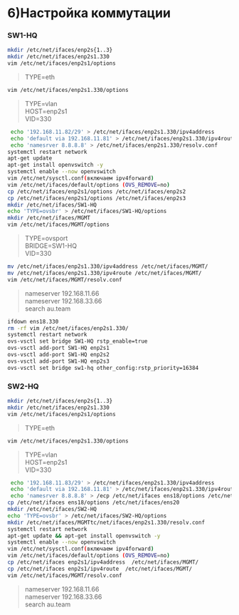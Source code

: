 # 6)Настройка коммутации
### SW1-HQ
``` bash
mkdir /etc/net/ifaces/enp2s{1..3}
mkdir /etc/net/ifaces/enp2s1.330
vim /etc/net/ifaces/enp2s1/options
```
> TYPE=eth
``` bash
vim /etc/net/ifaces/enp2s1.330/options
```
> TYPE=vlan  
> HOST=enp2s1  
> VID=330
``` bash
 echo '192.168.11.82/29' > /etc/net/ifaces/enp2s1.330/ipv4address
 echo 'default via 192.168.11.81' > /etc/net/ifaces/enp2s1.330/ipv4route
 echo 'namesrver 8.8.8.8' > /etc/net/ifaces/enp2s1.330/resolv.conf
systemctl restart network
apt-get update
apt-get install openvswitch -y
systemctl enable --now openvswitch
vim /etc/net/sysctl.conf(включаем ipv4forward)
vim /etc/net/ifaces/default/options (OVS_REMOVE=no)
cp /etc/net/ifaces/enp2s1/options /etc/net/ifaces/enp2s2
cp /etc/net/ifaces/enp2s1/options /etc/net/ifaces/enp2s3
mkdir /etc/net/ifaces/SW1-HQ
echo 'TYPE=ovsbr' > /etc/net/ifaces/SW1-HQ/options
mkdir /etc/net/ifaces/MGMT
vim /etc/net/ifaces/MGMT/options
```
> TYPE=ovsport  
>  BRIDGE=SW1-HQ  
> VID=330
``` bash
mv /etc/net/ifaces/enp2s1.330/ipv4address /etc/net/ifaces/MGMT/
mv /etc/net/ifaces/enp2s1.330/ipv4route /etc/net/ifaces/MGMT/
vim /etc/net/ifaces/MGMT/resolv.conf
```
> nameserver 192.168.11.66  
> nameserver 192.168.33.66  
> search au.team
``` bash
ifdown ens18.330
rm -rf vim /etc/net/ifaces/enp2s1.330/
systemctl restart network
ovs-vsctl set bridge SW1-HQ rstp_enable=true
ovs-vsctl add-port SW1-HQ enp2s1
ovs-vsctl add-port SW1-HQ enp2s2 
ovs-vsctl add-port SW1-HQ enp2s3
ovs-vsctl set bridge sw1-hq other_config:rstp_priority=16384
```
### SW2-HQ
``` bash
mkdir /etc/net/ifaces/enp2s{1..3}
mkdir /etc/net/ifaces/enp2s1.330
vim /etc/net/ifaces/enp2s1/options
```
> TYPE=eth
``` bash
vim /etc/net/ifaces/enp2s1.330/options
```
> TYPE=vlan  
> HOST=enp2s1  
> VID=330
``` bash
 echo '192.168.11.83/29' > /etc/net/ifaces/enp2s1.330/ipv4address
 echo 'default via 192.168.11.81' > /etc/net/ifaces/enp2s1.330/ipv4route
 echo 'namesrver 8.8.8.8' > /ecp /etc/net/ifaces ens18/options /etc/net/ifaces/ens19
cp /etc/net/ifaces ens18/options /etc/net/ifaces/ens20
mkdir /etc/net/ifaces/SW2-HQ
echo 'TYPE=ovsbr' > /etc/net/ifaces/SW2-HQ/options
mkdir /etc/net/ifaces/MGMTtc/net/ifaces/enp2s1.330/resolv.conf
systemctl restart network
apt-get update && apt-get install openvswitch -y
systemctl enable --now openvswitch
vim /etc/net/sysctl.conf(включаем ipv4forward)
vim /etc/net/ifaces/default/options (OVS_REMOVE=no)
cp /etc/net/ifaces enp2s1/ipv4address  /etc/net/ifaces/MGMT/
cp /etc/net/ifaces enp2s1/ipv4route  /etc/net/ifaces/MGMT/
vim /etc/net/ifaces/MGMT/resolv.conf
```
> nameserver 192.168.11.66  
> nameserver 192.168.33.66  
> search au.team
